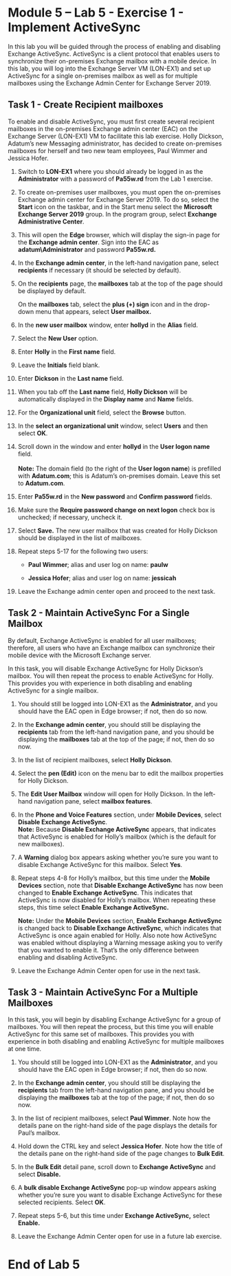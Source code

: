 # Module 5 – Lab 5 - Exercise 1 - Implement ActiveSync

In this lab you will be guided through the process of enabling and disabling
Exchange ActiveSync. ActiveSync is a client protocol that enables users to
synchronize their on-premises Exchange mailbox with a mobile device. In this
lab, you will log into the Exchange Server VM (LON-EX1) and set up ActiveSync
for a single on-premises mailbox as well as for multiple mailboxes using the
Exchange Admin Center for Exchange Server 2019.

## Task 1 - Create Recipient mailboxes

To enable and disable ActiveSync, you must first create several recipient
mailboxes in the on-premises Exchange admin center (EAC) on the Exchange Server
(LON-EX1) VM to facilitate this lab exercise. Holly Dickson, Adatum’s new
Messaging administrator, has decided to create on-premises mailboxes for herself
and two new team employees, Paul Wimmer and Jessica Hofer.

1.  Switch to **LON-EX1** where you should already be logged in as the
    **Administrator** with a password of **Pa55w.rd** from the Lab 1 exercise.

2.  To create on-premises user mailboxes, you must open the on-premises Exchange
    admin center for Exchange Server 2019. To do so, select the **Start** icon
    on the taskbar, and in the Start menu select the **Microsoft Exchange Server
    2019** group. In the program group, select **Exchange Administrative
    Center**.

3.  This will open the **Edge** browser, which will display the sign-in page for
    the **Exchange admin center**. Sign into the EAC as
    **adatum\\Administrator** and password **Pa55w.rd.**

4.  In the **Exchange admin center**, in the left-hand navigation pane, select
    **recipients** if necessary (it should be selected by default).

5.  On the **recipients** page, the **mailboxes** tab at the top of the page
    should be displayed by default.  
      
    On the **mailboxes** tab, select the **plus (+) sign** icon and in the
    drop-down menu that appears, select **User mailbox.**

6.  In the **new user mailbox** window, enter **hollyd** in the **Alias** field.

7.  Select the **New User** option.

8.  Enter **Holly** in the **First name** field.

9.  Leave the **Initials** field blank.

10. Enter **Dickson** in the **Last name** field.

11. When you tab off the **Last name** field, **Holly Dickson** will be
    automatically displayed in the **Display name** and **Name** fields.

12. For the **Organizational unit** field, select the **Browse** button.

13. In the **select an organizational unit** window, select **Users** and then
    select **OK**.

14. Scroll down in the window and enter **hollyd** in the **User logon name**
    field.  
    ‎  
    ‎**Note:** The domain field (to the right of the **User logon name**) is
    prefilled with **Adatum.com**; this is Adatum’s on-premises domain. Leave
    this set to **Adatum.com**.

15. Enter **Pa55w.rd** in the **New password** and **Confirm password** fields.

16. Make sure the **Require password change on next logon** check box is
    unchecked; if necessary, uncheck it.

17. Select **Save.** The new user mailbox that was created for Holly Dickson
    should be displayed in the list of mailboxes.

18. Repeat steps 5-17 for the following two users:

    -   **Paul Wimmer**; alias and user log on name: **paulw**

    -   **Jessica Hofer**; alias and user log on name: **jessicah**

19. Leave the Exchange admin center open and proceed to the next task.

## Task 2 - Maintain ActiveSync For a Single Mailbox

By default, Exchange ActiveSync is enabled for all user mailboxes; therefore,
all users who have an Exchange mailbox can synchronize their mobile device with
the Microsoft Exchange server.

In this task, you will disable Exchange ActiveSync for Holly Dickson’s mailbox.
You will then repeat the process to enable ActiveSync for Holly. This provides
you with experience in both disabling and enabling ActiveSync for a single
mailbox.

1.  You should still be logged into LON-EX1 as the **Administrator**, and you
    should have the EAC open in Edge browser; if not, then do so now.

2.  In the **Exchange admin center**, you should still be displaying the
    **recipients** tab from the left-hand navigation pane, and you should be
    displaying the **mailboxes** tab at the top of the page; if not, then do so
    now.

3.  In the list of recipient mailboxes, select **Holly Dickson**.

4.  Select the **pen (Edit)** icon on the menu bar to edit the mailbox
    properties for Holly Dickson.

5.  The **Edit User Mailbox** window will open for Holly Dickson. In the
    left-hand navigation pane, select **mailbox features**.

6.  In the **Phone and Voice Features** section, under **Mobile Devices**,
    select **Disable Exchange ActiveSync**.  
    ‎**Note:** Because **Disable Exchange ActiveSync** appears, that indicates
    that ActiveSync is enabled for Holly’s mailbox (which is the default for new
    mailboxes).

7.  A **Warning** dialog box appears asking whether you’re sure you want to
    disable Exchange ActiveSync for this mailbox. Select **Yes**.

8.  Repeat steps 4-8 for Holly’s mailbox, but this time under the **Mobile
    Devices** section, note that **Disable Exchange ActiveSync** has now been
    changed to **Enable Exchange ActiveSync**. This indicates that ActiveSync is
    now disabled for Holly’s mailbox. When repeating these steps, this time
    select **Enable Exchange ActiveSync.**

    **Note:** Under the **Mobile Devices** section, **Enable Exchange
    ActiveSync** is changed back to **Disable Exchange ActiveSync**, which
    indicates that ActiveSync is once again enabled for Holly. Also note how
    ActiveSync was enabled without displaying a Warning message asking you to
    verify that you wanted to enable it. That’s the only difference between
    enabling and disabling ActiveSync.

9. Leave the Exchange Admin Center open for use in the next task.

## Task 3 - Maintain ActiveSync For a Multiple Mailboxes

In this task, you will begin by disabling Exchange ActiveSync for a group of
mailboxes. You will then repeat the process, but this time you will enable
ActiveSync for this same set of mailboxes. This provides you with experience in
both disabling and enabling ActiveSync for multiple mailboxes at one time.

1.  You should still be logged into LON-EX1 as the **Administrator**, and you
    should have the EAC open in Edge browser; if not, then do so now.

2.  In the **Exchange admin center**, you should still be displaying the
    **recipients** tab from the left-hand navigation pane, and you should be
    displaying the **mailboxes** tab at the top of the page; if not, then do so
    now.

3.  In the list of recipient mailboxes, select **Paul Wimmer**. Note how the
    details pane on the right-hand side of the page displays the details for
    Paul’s mailbox.

4.  Hold down the CTRL key and select **Jessica Hofer**. Note how the title of
    the details pane on the right-hand side of the page changes to **Bulk
    Edit**.

5.  In the **Bulk Edit** detail pane, scroll down to **Exchange ActiveSync** and
    select **Disable.**

6.  A **bulk disable Exchange ActiveSync** pop-up window appears asking whether
    you’re sure you want to disable Exchange ActiveSync for these selected
    recipients. Select **OK**.

7.  Repeat steps 5-6, but this time under **Exchange ActiveSync,** select
    **Enable.**

8.  Leave the Exchange Admin Center open for use in a future lab exercise.

# End of Lab 5
